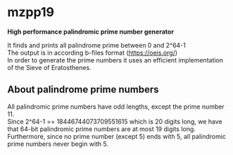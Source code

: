 # mzpp19
**High performance palindromic prime number generator**

It finds and prints all palindrome prime between 0 and 2^64-1<br>
The output is in according b-files format (https://oeis.org/)<br>
In order to generate the prime numbers it uses an efficient implementation of the Sieve of Eratosthenes.

## About palindrome prime numbers
All palindromic prime numbers have odd lengths, except the prime number 11.<br>
Since 2^64-1 == 18446744073709551615 which is 20 digits long, we have that 64-bit palindromic prime numbers are at most 19 digits long.<br>
Furthermore, since no prime number (except 5) ends with 5, all palindromic prime numbers never begin with 5.
